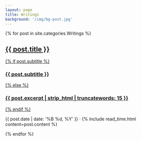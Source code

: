 ```yaml
---
layout: page
title: Writings
background: '/img/bg-post.jpg'
---
```


{% for post in site.categories.Writings %}
 <article class="post-preview">
  <a href="{{ post.url | prepend: site.baseurl | replace: '//', '/' }}">
    <h2 class="post-title">{{ post.title }}</h2>
    {% if post.subtitle %}
    <h3 class="post-subtitle">{{ post.subtitle }}</h3>
    {% else %}
    <h3 class="post-subtitle">{{ post.excerpt | strip_html | truncatewords: 15 }}</h3>
    {% endif %}
  </a>
  <p class="post-meta">{{ post.date | date: '%B %d, %Y' }} &middot; {% include read_time.html content=post.content %}
  </p>
</article>
{% endfor %}
